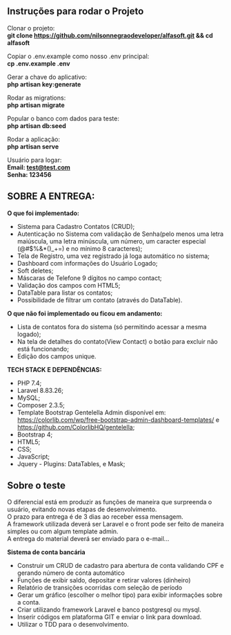 ## Instruções para rodar o Projeto

Clonar o projeto:<br>
**git clone https://github.com/nilsonnegraodeveloper/alfasoft.git && cd alfasoft**

Copiar o .env.example como nosso .env principal:<br>
**cp .env.example .env**

Gerar a chave do aplicativo:<br>
**php artisan key:generate**

Rodar as migrations:<br>
**php artisan migrate**

Popular o banco com dados para teste:<br>
**php artisan db:seed**

Rodar a aplicação:<br>
**php artisan serve**

Usuário para logar:<br>
**Email: test@test.com**<br>
**Senha: 123456**

## SOBRE A ENTREGA:
**O que foi implementado:**
- Sistema para Cadastro Contatos (CRUD);
- Autenticação no Sistema com validação de Senha(pelo menos uma letra maiúscula, uma letra minúscula, um número, um caracter especial (@#$%&*()_+=) e no mínimo 8 caracteres);
- Tela de Registro, uma vez registrado já loga automático no sistema;
- Dashboard com informações do Usuário Logado;
- Soft deletes;
- Máscaras de Telefone 9 dígitos no campo contact;
- Validação dos campos com HTML5;
- DataTable para listar os contatos;
- Possibilidade de filtrar um contato (através do DataTable).

**O que não foi implementado ou ficou em andamento:**
 - Lista de contatos fora do sistema (só permitindo acessar a mesma logado);
 - Na tela de detalhes do contato(View Contact) o botão para excluir não está funcionando;
 - Edição dos campos unique.

**TECH STACK E DEPENDÊNCIAS:**
- PHP 7.4;
- Laravel 8.83.26;
- MySQL;
- Composer 2.3.5;
- Template Bootstrap Gentelella Admin disponível em: https://colorlib.com/wp/free-bootstrap-admin-dashboard-templates/ e https://github.com/ColorlibHQ/gentelella; 
- Bootstrap 4; 
- HTML5; 
- CSS; 
- JavaScript; 
- Jquery - Plugins: DataTables, e Mask;

## Sobre o teste<br>
O diferencial está em produzir as funções de maneira que surpreenda o usuário, evitando novas etapas de desenvolvimento.<br>
O prazo para entrega é de 3 dias ao receber essa mensagem.<br>
A framework utilizada deverá ser Laravel e o front pode ser feito de maneira simples ou com algum template admin.<br>
A entrega do material deverá ser enviado para o e-mail...<br>

**Sistema de conta bancária**<br>
- Construir um CRUD de cadastro para abertura de conta validando CPF e gerando número de conta automático
- Funções de exibir saldo, depositar e retirar valores (dinheiro)
- Relatório de transições ocorridas com seleção de período
- Gerar um gráfico (escolher o melhor tipo) para exibir informações sobre a conta.
- Criar utilizando framework Laravel e banco postgresql ou mysql.
- Inserir códigos em plataforma GIT e enviar o link para download.
- Utilizar o TDD para o desenvolvimento.
